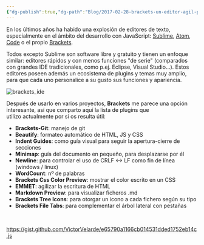 ```yaml
---
{"dg-publish":true,"dg-path":"Blog/2017-02-28-brackets-un-editor-agil-para-desarrollo-web/Brackets un editor ágil para desarrollo web.md","permalink":"/blog/2017-02-28-brackets-un-editor-agil-para-desarrollo-web/brackets-un-editor-agil-para-desarrollo-web/","title":"Brackets: un editor ágil para desarrollo web"}
---
```



En los últimos años ha habido una explosión de editores de texto, especialmente en el ámbito del desarrollo con JavaScript: [Sublime](https://www.sublimetext.com/), [Atom](https://atom.io/), [Code](https://code.visualstudio.com/) o el propio [Brackets](http://brackets.io/).

Todos excepto Sublime son software libre y gratuito y tienen un enfoque similar: editores rápidos y con menos funciones "de serie" (comparados con grandes IDE tradicionales, como p.ej. Eclipse, Visual Studio...). Estos editores poseen además un ecosistema de plugins y temas muy amplio, para que cada uno personalice a su gusto sus funciones y apariencia.

![brackets_ide](/img/user/Me/Blog/2017-02-28-brackets-un-editor-agil-para-desarrollo-web/images/brackets_ide.jpg)

Después de usarlo en varios proyectos, **Brackets** me parece una opción interesante, así que comparto aquí la lista de plugins que utilizo actualmente por si os resulta útil:

- **Brackets-Git**: manejo de git
- **Beautify**: formateo automático de HTML, JS y CSS
- **Indent Guides**: como guía visual para seguir la apertura-cierre de secciones
- **Minimap**: guía del documento en pequeño, para desplazarse por él
- **Newline**: para controlar el uso de CRLF <-> LF como fin de línea (windows / linux)
- **WordCount**: nº de palabras
- **Brackets Css Color Preview**: mostrar el color escrito en un CSS
- **EMMET**: agilizar la escritura de HTML
- **Markdown Preview**: para visualizar ficheros .md
- **Brackets Tree Icons**: para otorgar un icono a cada fichero según su tipo
- **Brackets File Tabs**: para complementar el árbol lateral con pestañas

 

https://gist.github.com/VictorVelarde/e65790a1166cb014531dded1752eb14c.js
